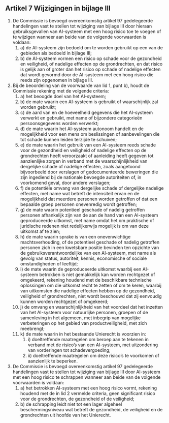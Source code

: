 ## Artikel 7 Wijzigingen in bijlage III

1. De Commissie is bevoegd overeenkomstig artikel 97 gedelegeerde handelingen vast te stellen tot wijziging van bijlage III door hieraan gebruiksgevallen van AI-systeem met een hoog risico toe te voegen of te wijzigen wanneer aan beide van de volgende voorwaarden is voldaan:
   1. a) de AI-systeem zijn bedoeld om te worden gebruikt op een van de gebieden als bedoeld in bijlage III;
   2. b) de AI-systeem vormen een risico op schade voor de gezondheid en veiligheid, of nadelige effecten op de grondrechten, en dat risico is gelijk aan of groter dan het risico op schade of nadelige effecten dat wordt gevormd door de AI-systeem met een hoog risico die reeds zijn opgenomen in bijlage III.
2. Bij de beoordeling van de voorwaarde van lid 1, punt b), houdt de Commissie rekening met de volgende criteria:
   1. a) het beoogde doel van het AI-systeem;
   2. b) de mate waarin een AI-systeem is gebruikt of waarschijnlijk zal worden gebruikt;
   3. c) de aard van en de hoeveelheid gegevens die het AI-systeem verwerkt en gebruikt, met name of bijzondere categorieën persoonsgegevens worden verwerkt;
   4. d) de mate waarin het AI-systeem autonoom handelt en de mogelijkheid voor een mens om beslissingen of aanbevelingen die tot schade kunnen leiden terzijde te schuiven;
   5. e) de mate waarin het gebruik van een AI-systeem reeds schade voor de gezondheid en veiligheid of nadelige effecten op de grondrechten heeft veroorzaakt of aanleiding heeft gegeven tot aanzienlijke zorgen in verband met de waarschijnlijkheid van dergelijke schade of nadelige effecten, zoals aangetoond bijvoorbeeld door verslagen of gedocumenteerde beweringen die zijn ingediend bij de nationale bevoegde autoriteiten of, in voorkomend geval, door andere verslagen;
   6. f) de potentiële omvang van dergelijke schade of dergelijke nadelige effecten, met name wat betreft de intensiteit ervan en de mogelijkheid dat meerdere personen worden getroffen of dat een bepaalde groep personen onevenredig wordt getroffen;
   7. g) de mate waarin potentieel geschade of nadelig getroffen personen afhankelijk zijn van de aan de hand van een AI-systeem geproduceerde uitkomst, met name omdat het om praktische of juridische redenen niet redelijkerwijs mogelijk is om van deze uitkomst af te zien;
   8. h) de mate waarin sprake is van een onevenwichtige machtsverhouding, of de potentieel geschade of nadelig getroffen personen zich in een kwetsbare positie bevinden ten opzichte van de gebruiksverantwoordelijke van een AI-systeem, met name als gevolg van status, autoriteit, kennis, economische of sociale omstandigheden of leeftijd;
   9. i) de mate waarin de geproduceerde uitkomst waarbij een AI-systeem betrokken is niet gemakkelijk kan worden rechtgezet of omgekeerd, rekening houdend met de beschikbare technische oplossingen om die uitkomst recht te zetten of om te keren, waarbij van uitkomsten die nadelige effecten hebben op de gezondheid, veiligheid of grondrechten, niet wordt beschouwd dat zij eenvoudig kunnen worden rechtgezet of omgekeerd;
   10. j) de omvang en waarschijnlijkheid van het voordeel dat het inzetten van het AI-systeem voor natuurlijke personen, groepen of de samenleving in het algemeen, met inbegrip van mogelijke verbeteringen op het gebied van productveiligheid, met zich meebrengt;
   11. k) de mate waarin in het bestaande Unierecht is voorzien in:
       1. i) doeltreffende maatregelen om beroep aan te tekenen in verband met de risico’s van een AI-systeem, met uitzondering van vorderingen tot schadevergoeding;
       2. ii) doeltreffende maatregelen om deze risico’s te voorkomen of aanzienlijk te beperken.
3. De Commissie is bevoegd overeenkomstig artikel 97 gedelegeerde handelingen vast te stellen tot wijziging van bijlage III door AI-systeem met een hoog risico te schrappen wanneer aan beide van de volgende voorwaarden is voldaan:
   1. a) het betrokken AI-systeem met een hoog risico vormt, rekening houdend met de in lid 2 vermelde criteria, geen significant risico voor de grondrechten, de gezondheid of de veiligheid;
   2. b) de schrapping leidt niet tot een lager algeheel beschermingsniveau wat betreft de gezondheid, de veiligheid en de grondrechten uit hoofde van het Unierecht.
